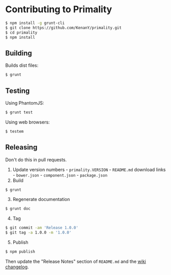 # Contributing to Primality

``` bash
$ npm install -g grunt-cli
$ git clone https://github.com/KenanY/primality.git
$ cd primality
$ npm install
```

## Building

Builds dist files:

``` bash
$ grunt
```

## Testing

Using PhantomJS:

``` bash
$ grunt test
```

Using web browsers:

``` bash
$ testem
```

## Releasing

Don't do this in pull requests.

  1. Update version numbers
    - `primality.VERSION`
    - `README.md` download links
    - `bower.json`
    - `component.json`
    - `package.json`
  2. Build
  ``` bash
  $ grunt
  ```

  3. Regenerate documentation
  ``` bash
  $ grunt doc
  ```

  4. Tag
  ``` bash
  $ git commit -am 'Release 1.0.0'
  $ git tag -a 1.0.0 -m '1.0.0'
  ```

  5. Publish
  ``` bash
  $ npm publish
  ```

Then update the "Release Notes" section of `README.md` and the
[wiki changelog](https://github.com/KenanY/primality/wiki/Changelog).